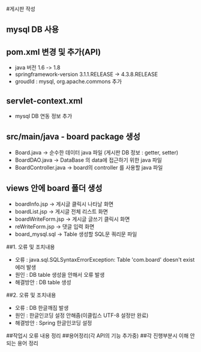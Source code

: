#게시판 작성
## mysql DB 사용
## pom.xml 변경 및 추가(API)
  - java 버전 1.6 -> 1.8
  - springframework-version 3.1.1.RELEASE -> 4.3.8.RELEASE 
  - groudId : mysql, org.apache.commons 추가

## servlet-context.xml 
 - mysql DB 연동 정보 추가

## src/main/java - board package 생성
 - Board.java
  -> 순수한 데이터 java 파일 (게시판 DB 정보 : getter, setter)
 - BoardDAO.java
  -> DataBase 의 data에 접근하기 위한 java 파일
 - BoardController.java
  -> board의 controller 를 사용할 java 파일

## views 안에 board 폴더 생성
 - boardInfo.jsp
  -> 게시글 클릭시 나타날 화면
 - boardList.jsp
  -> 게시글 전체 리스트 화면
 - boardWriteForm.jsp
  -> 게시글 글쓰기 클릭시 화면
 - reWriteForm.jsp
  -> 댓글 입력 화면
 - board_mysql.sql
  -> Table 생성할 SQL문 쿼리문 파일

##1. 오류 및 조치내용
 - 오류 : java.sql.SQLSyntaxErrorException: Table 'com.board' doesn't exist 에러 발생
 - 원인 : DB table 생성을 안해서 오류 발생
 - 해결방안 : DB table 생성

##2. 오류 및 조치내용
 - 오류 : DB 한글깨짐 발생
 - 원인 : 한글인코딩 설정 안해줌(이클립스 UTF-8 설정만 완료)
 - 해결방안 :  Spring 한글인코딩 설정

##작업시 오류 내용 정리
##용어정리(각 API의 기능 추가중)
##각 진행부분시 이해 안되는 용어 정리
